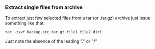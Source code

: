 ### Extract single files from archive
To extract just few selected files from a tar (or .tar.gz) archive just issue something like that:
```
tar -zxvf backup.src.tar.gz file1 file2 dir1
```
Just note the absence of the leading "." or "/"
